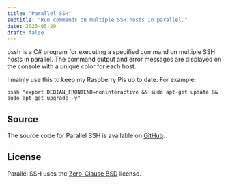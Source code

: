 ```yaml
---
title: "Parallel SSH"
subtitle: "Run commands on multiple SSH hosts in parallel."
date: 2023-05-29
draft: false
---
```


pssh is a C# program for executing a specified command on multiple SSH hosts in parallel. The command output and error messages are displayed on the console with a unique color for each host.

I mainly use this to keep my Raspberry Pis up to date. For example:

```
pssh "export DEBIAN_FRONTEND=noninteractive && sudo apt-get update && sudo apt-get upgrade -y"
```

## Source

The source code for Parallel SSH is available on [GitHub](https://github.com/kkestell/pssh).

## License

Parallel SSH uses the [Zero-Clause BSD](https://opensource.org/license/0bsd/) license.

